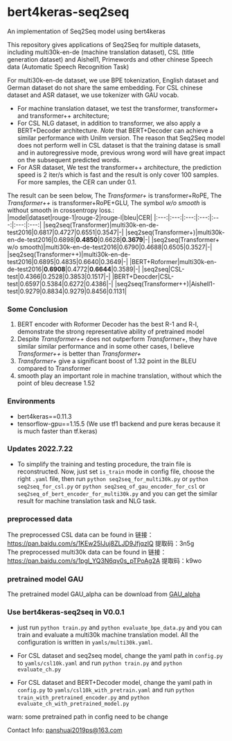 # bert4keras-seq2seq
An implementation of Seq2Seq model using bert4keras

This repository gives applications of Seq2Seq for multiple datasets, including multi30k-en-de (machine translation dataset), CSL (title generation dataset) and Aishell1, Primewords and other chinese Speech data (Automatic Speech Recognition Task)

For multi30k-en-de dataset, we use BPE tokenization, English dataset and German dataset do not share the same embedding. For CSL chinese dataset and ASR dataset, we use tokenizer with GAU vocab.

- For machine translation dataset, we test the transformer, transformer+ and transformer++ architecture; 
- For CSL NLG dataset, in addition to transformer, we also apply a BERT+Decoder architecture. *Note* that BERT+Decoder can achieve a similar performance with Unilm version. The reason that Seq2Seq model does not perform well in CSL dataset is that the training datase is small and in autoregressive mode, previous wrong word will have great impact on the subsequent predicted words.
- For ASR dataset, We test the transformer++ architecture, the prediction speed is 2 iter/s which is fast and the result is only cover 100 samples. For more samples, the CER can under 0.1.

The result can be seen below, The *Transformer+* is transformer+RoPE, The *Transformer++* is transformer+RoPE+GLU, The symbol *w/o smooth* is without smooth in crossentropy loss.:</br>
|model|dataset|rouge-1|rouge-2|rouge-l|bleu|CER|
|:---:|:---:|:---:|:---:|:---:|:---:|:---:|
|seq2seq(Transformer)|multi30k-en-de-test2016|0.6817|0.4727|0.6551|0.3547|-|
|seq2seq(Transformer+)|multi30k-en-de-test2016|0.6898|**0.4850**|0.6628|**0.3679**|-|
|seq2seq(Transformer+ w/o smooth)|multi30k-en-de-test2016|0.6790|0.4688|0.6505|0.3527|-|
|seq2seq(Transformer++)|multi30k-en-de-test2016|0.6895|0.4835|0.6640|0.3649|-|
|BERT+Roformer|multi30k-en-de-test2016|**0.6908**|0.4772|**0.6644**|0.3589|-|
|seq2seq|CSL-test|0.4366|0.2528|0.3853|0.1517|-|
|BERT+Deocder|CSL-test|0.6597|0.5384|0.6272|0.4386|-|
|seq2seq(Transformer++)|Aishell1-test|0.9279|0.8834|0.9279|0.8456|0.1131|

### Some Conclusion
1. BERT encoder with Roformer Decoder has the best R-1 and R-l, demonstrate the strong representative ability of pretrained model
2. Despite *Transformer++* does not outperform *Transformer+*, they have similar similar performance and in some other cases, I believe *Transformer++* is better than *Transformer+*
3. *Transformer+* give a significant boost of 1.32 point in the BLEU compared to Transformer
4. smooth play an important role in machine translation, without which the point of bleu decrease 1.52

### Environments
- bert4keras==0.11.3
- tensorflow-gpu==1.15.5 (We use tf1 backend and pure keras because it is much faster than tf.keras)
### Updates 2022.7.22
- To simplify the training and testing procedure, the train file is reconstructed. Now, just set `is_train` mode in config file, choose the right `.yaml` file, then run `python seq2seq_for_multi30k.py` or `python seq2seq_for_csl.py` or `python seq2seq_of_gau_encoder_for_csl` or `seq2seq_of_bert_encoder_for_multi30k.py` and you can get the similar result for machine translation task and NLG task.
### preprocessed data
The preprocessed CSL data can be found in 链接：https://pan.baidu.com/s/1KEw25IJuj8ZLJD9JfjqzlQ 
提取码：3n5g</br>
The preprocessed multi30k data can be found in 链接：https://pan.baidu.com/s/1pgl_YQ3N6qv0s_pTPoAg2A 
提取码：k9wo

### pretrained model GAU
The pretrained model GAU_alpha can be download from [GAU_alpha](https://github.com/ZhuiyiTechnology/GAU-alpha)

### Use bert4keras-seq2seq in V0.0.1
- just run `python train.py` and `python evaluate_bpe_data.py` and you can train and evaluate a multi30k machine translation model. All the configuration is written in `yamls/multi30k.yaml`.

- For CSL dataset and seq2seq model, change the yaml path in `config.py` to `yamls/csl10k.yaml` and run `python train.py` and `python evaluate_ch.py`

- For CSL dataset and BERT+Decoder model, change the yaml path in `config.py` to `yamls/csl10k_with_pretrain.yaml` and run `python train_with_pretrained_encoder.py` and `python evaluate_ch_with_pretrained_model.py`

warn: some pretrained path in config need to be change

Contact Info: panshuai2019ps@163.com